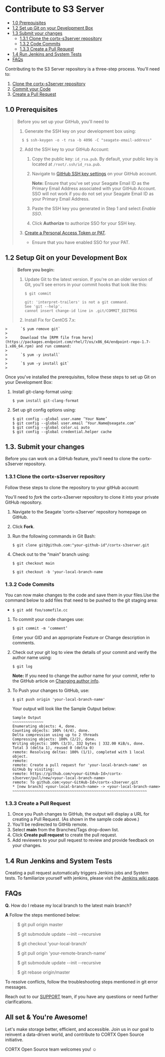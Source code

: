 # Contribute to S3 Server 

- [1.0 Prerequisites](#10-Prerequisites)
- [1.2 Set up Git on your Development Box](#12-Set-up-Git-on-your-Development-Box)
- [1.3 Submit your changes](#13-Submit-your-changes)
   * [1.3.1 Clone the cortx-s3server repository](#131-Clone-the-cortx-s3server-repository)
   * [1.3.2 Code Commits](#132-Code-commits)
   * [1.3.3 Create a Pull Request](#133-Create-a-Pull-Request)
- [1.4 Run Jenkins and System Tests](#14-Run-Jenkins-and-System-Tests)
- [FAQs](FAQs)

Contributing to the S3 Server repository is a three-step process. You'll need to:
1. [Clone the cortx-s3server repository](#131-Clone-the-cortx-s3server-repository)
2. [Commit your Code](#132-Code-commits)
3. [Create a Pull Request](#133-Create-a-Pull-Request)

## 1.0 Prerequisites 

> Before you set up your GitHub, you'll need to  
>
> 1. Generate the SSH key on your development box using: 
>   ```
>     $ $ ssh-keygen -o -t rsa -b 4096 -C "seagate-email-address"
>  ```
> 2. Add the SSH key to your GitHub Account:
>
>    1. Copy the public key: `id_rsa.pub`. By default, your  public key is located at `/root/.ssh/id_rsa.pub`. 
>    2. Navigate to [GitHub SSH key settings](https://github.com/settings/keys) on your GitHub account.
>   
>          **Note:** Ensure that you've set your Seagate Email ID as the Primary Email Address associated with your GitHub Account. SSO will not work if you do not set your Seagate Email ID as your Primary Email Address.
>
>    3. Paste the SSH key you generated in Step 1 and select *Enable SSO*. 
>    4. Click **Authorize** to authorize SSO for your SSH key.  
> 3. [Create a Personal Access Token or PAT](https://help.github.com/en/github/authenticating-to-github/creating-a-personal-access-token).
>     - Ensure that you have enabled SSO for your PAT.

## 1.2 Setup Git on your Development Box

> **Before you begin:**
>
> 1. Update Git to the latest version. If you're on an older version of Git, you'll see errors in your commit hooks that look like this: 
> 
>     `$ git commit`
>     ```
>     git: 'interpret-trailers' is not a git command. 
>     See 'git --help'.
>     cannot insert change-id line in .git/COMMIT_EDITMSG
 >
 >  2. Install Fix for CentOS 7.x:
>
    >      `$ yum remove git`
    >    
    >      Download the [RPM file from here](https://packages.endpoint.com/rhel/7/os/x86_64/endpoint-repo-1.7-1.x86_64.rpm) and run command:
    >
    >      `$ yum -y install`
    > 
    >      `$ yum -y install git`
    >
  
Once you've installed the prerequisites, follow these steps to set up Git on your Development Box: 

1. Install git-clang-format using:
   
   `$ yum install git-clang-format`

2. Set up git config options using:

   ```
   $ git config --global user.name ‘Your Name’
   $ git config --global user.email ‘Your.Name@seagate.com’
   $ git config --global color.ui auto
   $ git config --global credential.helper cache 
   ```

## 1.3. Submit your changes

Before you can work on a GitHub feature, you'll need to clone the cortx-s3server repository.

### 1.3.1 Clone the cortx-s3server repository

Follow these steps to clone the repository to your gitHub account:

You'll need to *fork* the cortx-s3server repository to clone it into your private GitHub repository. 

1. Navigate to the Seagate 'cortx-s3server' repository homepage on GitHub. 
2. Click **Fork**.
3. Run the following commands in Git Bash:
 
   `$ git clone git@github.com:"your-github-id"/cortx-s3server.git`
 
4. Check out to the “main” branch using:

      `$ git checkout main`
     
      `$ git checkout -b 'your-local-branch-name`

### 1.3.2 Code Commits  

You can now make changes to the code and save them in your files.Use the command below to add files that need to be pushed to the git staging area:
         
- `$ git add foo/somefile.cc`

1. To commit your code changes use: 

   `$ git commit -m ‘comment’` 

   Enter your GID and an appropriate Feature or Change description in comments.

2. Check out your git log to view the details of your commit and verify the author name using:

   `$ git log` 

   **Note:** 
   If you need to change the author name for your commit, refer to the GitHub article on [Changing author info](https://docs.github.com/en/github/using-git/changing-author-info).

3. To Push your changes to GitHub, use:

   `$ git push origin 'your-local-branch-name'`

   Your output will look like the Sample Output below: 
   
   ```
   Sample Output
   ~~~~~~~~~~~~~~
   Enumerating objects: 4, done.
   Counting objects: 100% (4/4), done.
   Delta compression using up to 2 threads
   Compressing objects: 100% (2/2), done.
   Writing objects: 100% (3/3), 332 bytes | 332.00 KiB/s, done.
   Total 3 (delta 1), reused 0 (delta 0)
   remote: Resolving deltas: 100% (1/1), completed with 1 local object.
   remote:
   remote: Create a pull request for 'your-local-branch-name' on GitHub by visiting:
   remote: https://github.com/<your-GitHub-Id>/cortx-s3server/pull/new/<your-local-branch-name>
   remote: To github.com:<your-GitHub-Id>/cortx-s3server.git
   * [new branch] <your-local-branch-name> -> <your-local-branch-name>
   ~~~~~~~~~~~~~~~~~~~~~~~~~~~~~~~~~~~~~~~~~~~~~~~~~~~~~~~~~~~~~
   ```

### 1.3.3 Create a Pull Request 

1. Once you Push changes to GitHub, the output will display a URL for creating a Pull Request. (As shown in the sample code above.) 
2. You'll be redirected to GitHib remote. 
3. Select **main** from the Branches/Tags drop-down list.
4. Click **Create pull request** to create the pull request.
5. Add reviewers to your pull request to review and provide feedback on your changes.

## 1.4 Run Jenkins and System Tests

Creating a pull request automatically triggers Jenkins jobs and System tests. To familiarize yourself with jenkins, please visit the [Jenkins wiki page](https://en.wikipedia.org/wiki/Jenkins_(software)).

## FAQs

**Q.** How do I rebase my local branch to the latest main branch?

**A** Follow the steps mentioned below:

> $ git pull origin master
>
> $ git submodule update --init --recursive
>
> $ git checkout 'your-local-branch'
>
> $ git pull origin 'your-remote-branch-name'
>
> $ git submodule update --init --recursive
>
> $ git rebase origin/master

To resolve conflicts, follow the troubleshooting steps mentioned in git error messages. 

Reach out to our [SUPPORT](SUPPORT.md) team, if you have any questions or need further clarifications.

## All set & You're Awesome!

Let's make storage better, efficient, and accessible. Join us in our goal to reinvent a data-driven world, and contribute to CORTX Open Source initiative. 

CORTX Open Source team welcomes you! :relaxed:
